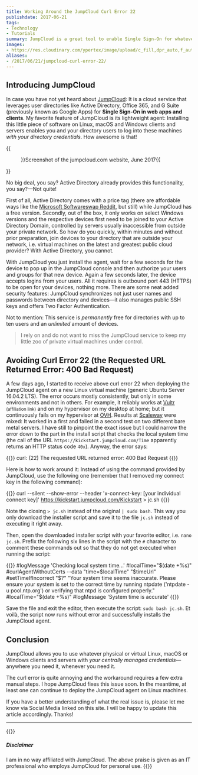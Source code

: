 ```yaml
---
title: Working Around the JumpCloud Curl Error 22
publishdate: 2017-06-21
tags:
- Technology
- Tutorials
summary: JumpCloud is a great tool to enable Single Sign-On for whatever devices you have. Find out how to work around curl error 22 to keep using it on Linux.
images:
- https://res.cloudinary.com/ypertex/image/upload/c_fill,dpr_auto,f_auto,g_auto,h_630,q_auto,w_1200/8a0f15ad-90b4-44b6-be9f-98261403072f
aliases:
- /2017/06/21/jumpcloud-curl-error-22/
---
```


## Introducing JumpCloud

In case you have not yet heard about [JumpCloud](https://jumpcloud.com/): It is a cloud service that leverages user directories like Active Directory, Office 365, and G Suite (previously known as Google Apps) for **Single Sign-On in web apps and clients**. My favorite feature of JumpCloud is its lightweight agent: Installing this little piece of software on Linux, macOS and Windows clients and servers enables you and your directory users to log into these machines *with your directory credentials*. How awesome is that!

{{<figure src="8a0f15ad-90b4-44b6-be9f-98261403072f" transformation="inline">}}Screenshot of the jumpcloud.com website, June 2017{{</figure>}}

No big deal, you say? Active Directory already provides this functionality, you say?—Not quite!

First of all, Active Directory comes with a price tag (there are affordable ways like the [Microsoft Softwareswap Reddit](https://www.reddit.com/r/microsoftsoftwareswap/), but still) while JumpCloud has a free version. Secondly, out of the box, it only works on select Windows versions and the respective devices first need to be joined to your Active Directory Domain, controlled by servers usually inaccessible from outside your private network. So how do you quickly, within minutes and without prior preparation, join devices to your directory that are outside your network, i.e. virtual machines on the latest and greatest public cloud provider? With Active Directory, you cannot.

With JumpCloud you just install the agent, wait for a few seconds for the device to pop up in the JumpCloud console and then authorize your users and groups for that new device. Again a few seconds later, the device accepts logins from your users. All it requires is outbound port 443 (HTTPS) to be open for your devices, nothing more. There are some neat added security features: JumpCloud synchronizes not just user names and passwords between directory and devices—it also manages public SSH keys and offers Two Factor Authentication.

Not to mention: This service is *permanently* free for directories with up to ten users and an *unlimited* amount of devices.

> I rely on and do not want to miss the JumpCloud service to keep my little zoo of private virtual machines under control.

## Avoiding Curl Error 22 (the Requested URL Returned Error: 400 Bad Request)

A few days ago, I started to receive above curl error 22 when deploying the JumpCloud agent on a new Linux virtual machine (generic Ubuntu Server 16.04.2 LTS). The error occurs mostly consistently, but only in some environments and not in others. For example, it reliably works at [Vultr](http://www.vultr.com/?ref=6803870) <small>(affiliation link)</small> and on my hypervisor on my desktop at home; but it continuously fails on my hypervisor at [OVH](https://www.ovh.com/). Results at [Scaleway](https://www.scaleway.com/) were mixed: It worked in a first and failed in a second test on two different bare metal servers. I have still to pinpoint the exact issue but I could narrow the error down to the part in the install script that checks the local system time (the call of the URL ``https://kickstart.jumpcloud.com/Time`` apparently returns an HTTP status code ``40x``). Anyway, the error says:

{{<highlight shell>}}
curl: (22) The requested URL returned error: 400 Bad Request
{{</highlight>}}

Here is how to work around it: Instead of using the command provided by JumpCloud, use the following one (remember that I removed my connect key in the following command):

{{<highlight shell>}}
curl --silent --show-error --header 'x-connect-key: [your individual connect key]' https://kickstart.jumpcloud.com/Kickstart > jc.sh
{{</highlight>}}

Note the closing ``> jc.sh`` instead of the original ``| sudo bash``. This way you only download the installer script and save it to the file ``jc.sh`` instead of executing it right away.

Then, open the downloaded installer script with your favorite editor, i.e. ``nano jc.sh``. Prefix the following six lines in the script with the ``#`` character to comment these commands out so that they do not get executed when running the script:

{{<highlight shell>}}
#logMessage 'Checking local system time...'
#localTime="$(date +%s)"
#curlAgentWithoutCerts --data "time=$localTime" "$timeUrl"
#setTimeIfIncorrect "$?" "Your system time seems inaccurate. Please ensure your system is set to the correct time by running ntpdate ('ntpdate -u pool.ntp.org') or verifying that ntpd is configured properly."
#localTime="$(date +%s)"
#logMessage 'System time is accurate'
{{</highlight>}}

Save the file and exit the editor, then execute the script: ``sudo bash jc.sh``. Et voilà, the script now runs without error and successfully installs the JumpCloud agent.

## Conclusion

JumpCloud allows you to use whatever physical or virtual Linux, macOS or Windows clients and servers with *your centrally managed credentials*—anywhere you need it, whenever you need it.

The curl error is quite annoying and the workaround requires a few extra manual steps. I hope JumpCloud fixes this issue soon. In the meantime, at least one can continue to deploy the JumpCloud agent on Linux machines.

If you have a better understanding of what the real issue is, please let me know via Social Media linked on this site. I will be happy to update this article accordingly. Thanks!

---

{{<note>}}
##### <i class="las la-balance-scale-left"></i> Disclaimer

I am in no way affiliated with JumpCloud. The above praise is given as an IT professional who employs JumpCloud for personal use.
{{</note>}}
